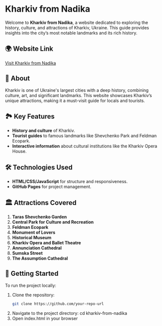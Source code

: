 # Kharkiv from Nadika

Welcome to **Kharkiv from Nadika**, a website dedicated to exploring the history, culture, and attractions of Kharkiv, Ukraine. This guide provides insights into the city’s most notable landmarks and its rich history.

## 🌍 Website Link

[Visit Kharkiv from Nadika](https://kharkiv-from-nadika.netlify.app/)

## 📖 About

Kharkiv is one of Ukraine's largest cities with a deep history, combining culture, art, and significant landmarks. This website showcases Kharkiv’s unique attractions, making it a must-visit guide for locals and tourists.

## 🏞️ Key Features

- **History and culture** of Kharkiv.
- **Tourist guides** to famous landmarks like Shevchenko Park and Feldman Ecopark.
- **Interactive information** about cultural institutions like the Kharkiv Opera House.

## 🛠️ Technologies Used

- **HTML/CSS/JavaScript** for structure and responsiveness.
- **GitHub Pages** for project management.

## 🏛️ Attractions Covered

1. **Taras Shevchenko Garden**  
2. **Central Park for Culture and Recreation**  
3. **Feldman Ecopark**
4. **Monument of Lovers**
5. **Historical Museum**
6. **Kharkiv Opera and Ballet Theatre**  
7. **Annunciation Cathedral**
8. **Sumska Street**
9. **The Assumption Cathedral**

## 🚀 Getting Started

To run the project locally:

1. Clone the repository:
   ```bash
   git clone https://github.com/your-repo-url
2. Navigate to the project directory:
   cd kharkiv-from-nadika
3. Open index.html in your browser

   

